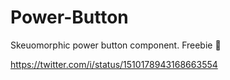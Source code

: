 # Power-Button
Skeuomorphic power button component.
Freebie 🎁

https://twitter.com/i/status/1510178943168663554
